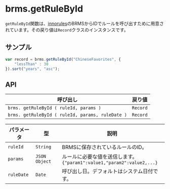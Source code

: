# brms.getRuleById

`getRuleById`関数は、[innorules](https://www.escco.co.jp/innorules/)のBRMSからIDでルールを呼び出すために用意されています。その戻り値は`Record`クラスのインスタンスです。

## サンプル

```javascript
var record = brms.getRuleById("ChineseFavorites", {
	"lessThan" : 30
}).sort("years", "asc");
```

## API

| 呼び出し | 戻り値 |
|---|---|
| `brms. getRuleById ( ruleId, params )` | `Record` |
| `brms. getRuleById ( ruleId, params, ruleDate )` | `Record` |

| パラメータ | 型 | 説明 |
|---|---|---|
| `ruleId` | `String` | BRMSに保存されているルールのID。 |
| `params` | `JSON Object` | ルールに必要な値を送信します。<br>```{"param1":value1,"param2":value2,...}``` |
| `ruleDate` | `Date` | 呼び出し日。デフォルトはシステム日付です。 |